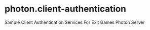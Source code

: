 photon.client-authentication
============================

Sample Client Authentication Services For Exit Games Photon Server